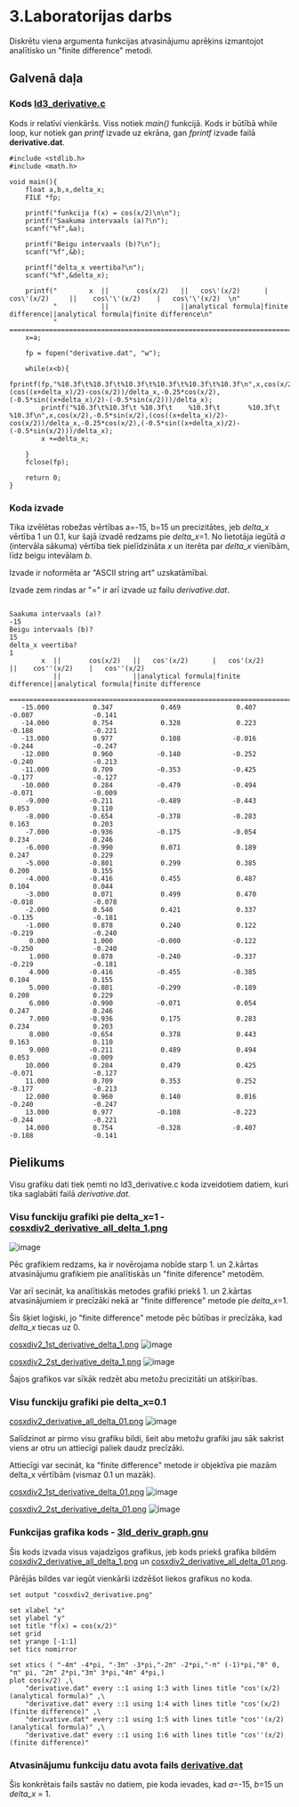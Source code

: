# 3.Laboratorijas darbs
Diskrētu viena argumenta funkcijas atvasinājumu aprēķins izmantojot analītisko un "finite difference" metodi.
## Galvenā daļa

### Kods [ld3_derivative.c](https://github.com/Lasiurus/RTR-105/blob/main/3ld_derivative/ld3_derivative.c)

Kods ir relatīvi vienkāršs. Viss notiek *main()* funkcijā. Kods ir būtībā while loop, kur notiek gan *printf* izvade uz ekrāna, gan *fprintf* izvade failā **derivative.dat**.

```#include <stdio.h>
#include <stdlib.h>
#include <math.h>

void main(){
    float a,b,x,delta_x;
    FILE *fp;

    printf("funkcija f(x) = cos(x/2)\n\n");
    printf("Saakuma intervaals (a)?\n");
    scanf("%f",&a);

    printf("Beigu intervaals (b)?\n");
    scanf("%f",&b);

    printf("delta_x veertiba?\n");
    scanf("%f",&delta_x);

    printf("        x  ||       cos(x/2)   ||   cos\'(x/2)      |   cos\'(x/2)     ||    cos\'\'(x/2)    |   cos\'\'(x/2)  \n"
           "           ||                  ||analytical formula|finite difference||analytical formula|finite difference\n"
           "    ========================================================================================================\n");
    x=a;

    fp = fopen("derivative.dat", "w");

    while(x<b){
        fprintf(fp,"%10.3f\t%10.3f\t%10.3f\t%10.3f\t%10.3f\t%10.3f\n",x,cos(x/2),-0.5*sin(x/2),(cos((x+delta_x)/2)-cos(x/2))/delta_x,-0.25*cos(x/2),(-0.5*sin((x+delta_x)/2)-(-0.5*sin(x/2)))/delta_x);
        printf("%10.3f\t%10.3f\t %10.3f\t    %10.3f\t       %10.3f\t    %10.3f\n",x,cos(x/2),-0.5*sin(x/2),(cos((x+delta_x)/2)-cos(x/2))/delta_x,-0.25*cos(x/2),(-0.5*sin((x+delta_x)/2)-(-0.5*sin(x/2)))/delta_x);
        x +=delta_x;
      
    }
    fclose(fp);

    return 0;
}
```

### Koda izvade
Tika izvēlētas robežas vērtības a=-15, b=15 un precizitātes, jeb *delta_x* vērtība 1 un 0.1, kur šajā izvadē redzams pie *delta_x*=1.
No lietotāja iegūtā *a* (intervāla sākuma) vērtība tiek pielīdzināta *x* un iterēta par *delta_x* vienībām, līdz beigu intevālam *b*.

Izvade ir noformēta ar "ASCII string art" uzskatāmībai.

Izvade zem rindas ar "=" ir arī izvade uz failu *derivative.dat*.

```funkcija f(x) = cos(x/2)

Saakuma intervaals (a)?
-15
Beigu intervaals (b)?
15
delta_x veertiba?
1
        x  ||       cos(x/2)   ||   cos'(x/2)      |   cos'(x/2)     ||    cos''(x/2)    |   cos''(x/2)  
           ||                  ||analytical formula|finite difference||analytical formula|finite difference
    ========================================================================================================
   -15.000           0.347            0.469              0.407             -0.087               -0.141
   -14.000           0.754            0.328              0.223             -0.188               -0.221
   -13.000           0.977            0.108             -0.016             -0.244               -0.247
   -12.000           0.960           -0.140             -0.252             -0.240               -0.213
   -11.000           0.709           -0.353             -0.425             -0.177               -0.127
   -10.000           0.284           -0.479             -0.494             -0.071               -0.009
    -9.000          -0.211           -0.489             -0.443              0.053                0.110
    -8.000          -0.654           -0.378             -0.283              0.163                0.203
    -7.000          -0.936           -0.175             -0.054              0.234                0.246
    -6.000          -0.990            0.071              0.189              0.247                0.229
    -5.000          -0.801            0.299              0.385              0.200                0.155
    -4.000          -0.416            0.455              0.487              0.104                0.044
    -3.000           0.071            0.499              0.470             -0.018               -0.078
    -2.000           0.540            0.421              0.337             -0.135               -0.181
    -1.000           0.878            0.240              0.122             -0.219               -0.240
     0.000           1.000           -0.000             -0.122             -0.250               -0.240
     1.000           0.878           -0.240             -0.337             -0.219               -0.181
     4.000          -0.416           -0.455             -0.385              0.104                0.155
     5.000          -0.801           -0.299             -0.189              0.200                0.229
     6.000          -0.990           -0.071              0.054              0.247                0.246
     7.000          -0.936            0.175              0.283              0.234                0.203
     8.000          -0.654            0.378              0.443              0.163                0.110
     9.000          -0.211            0.489              0.494              0.053               -0.009
    10.000           0.284            0.479              0.425             -0.071               -0.127
    11.000           0.709            0.353              0.252             -0.177               -0.213
    12.000           0.960            0.140              0.016             -0.240               -0.247
    13.000           0.977           -0.108             -0.223             -0.244               -0.221
    14.000           0.754           -0.328             -0.407             -0.188               -0.141
```


## Pielikums

Visu grafiku dati tiek ņemti no ld3_derivative.c koda izveidotiem datiem, kuri tika saglabāti failā *derivative.dat*.

### Visu funckiju grafiki pie delta_x=1 - [cosxdiv2_derivative_all_delta_1.png](https://github.com/Lasiurus/RTR-105/blob/main/3ld_derivative/cosxdiv2_derivative_all_delta_1.png)
![image](https://github.com/Lasiurus/RTR-105/blob/main/3ld_derivative/cosxdiv2_derivative_all_delta_1.png)

Pēc grafikiem redzams, ka ir novērojama nobīde starp 1. un 2.kārtas atvasinājumu grafikiem pie analītiskās un "finite diference" metodēm.

Var arī secināt, ka analītiskās metodes grafiki priekš 1. un 2.kārtas atvasinājumiem ir precīzāki nekā ar "finite difference" metode pie *delta_x*=1.

Šis šķiet loģiski, jo "finite difference" metode pēc būtības ir precīzāka, kad *delta_x* tiecas uz 0.


[cosxdiv2_1st_derivative_delta_1.png](https://github.com/Lasiurus/RTR-105/blob/main/3ld_derivative/cosxdiv2_1st_derivative_delta_1.png)
![image](https://github.com/Lasiurus/RTR-105/blob/main/3ld_derivative/cosxdiv2_1st_derivative_delta_1.png)

[cosxdiv2_2st_derivative_delta_1.png](https://github.com/Lasiurus/RTR-105/blob/main/3ld_derivative/cosxdiv2_2nd_derivative_delta_1.png)
![image](https://github.com/Lasiurus/RTR-105/blob/main/3ld_derivative/cosxdiv2_2nd_derivative_delta_1.png)

Šajos grafikos var sīkāk redzēt abu metožu precizitāti un atšķirības.

### Visu funckiju grafiki pie delta_x=0.1
[cosxdiv2_derivative_all_delta_01.png](https://github.com/Lasiurus/RTR-105/blob/main/3ld_derivative/cosxdiv2_derivative_all_delta_01.png)
![image](https://github.com/Lasiurus/RTR-105/blob/main/3ld_derivative/cosxdiv2_derivative_all_delta_01.png)

Salīdzinot ar pirmo visu grafiku bildi, šeit abu metožu grafiki jau sāk sakrist viens ar otru un attiecīgi paliek daudz precīzāki. 

Attiecīgi var secināt, ka "finite difference" metode ir objektīva pie mazām delta_x vērtībām (vismaz 0.1 un mazāk).

[cosxdiv2_1st_derivative_delta_01.png](https://github.com/Lasiurus/RTR-105/blob/main/3ld_derivative/cosxdiv2_1st_derivative_delta_01.png)
![image](https://github.com/Lasiurus/RTR-105/blob/main/3ld_derivative/cosxdiv2_1st_derivative_delta_01.png)

[cosxdiv2_2st_derivative_delta_01.png](https://github.com/Lasiurus/RTR-105/blob/main/3ld_derivative/cosxdiv2_2nd_derivative_delta_01.png)
![image](https://github.com/Lasiurus/RTR-105/blob/main/3ld_derivative/cosxdiv2_2nd_derivative_delta_01.png)



### Funkcijas grafika kods - [3ld_deriv_graph.gnu](https://github.com/Lasiurus/RTR-105/blob/main/3ld_derivative/3ld_deriv_graph.gnu)

Šis kods izvada visus vajadzīgos grafikus, jeb kods priekš grafika bildēm [cosxdiv2_derivative_all_delta_1.png](https://github.com/Lasiurus/RTR-105/blob/main/3ld_derivative/cosxdiv2_2nd_derivative_delta_1.png) un [cosxdiv2_derivative_all_delta_01.png](https://github.com/Lasiurus/RTR-105/blob/main/3ld_derivative/cosxdiv2_derivative_all_delta_01.png).

Pārējās bildes var iegūt vienkārši izdzēšot liekos grafikus no koda.

```set terminal png
set output "cosxdiv2_derivative.png"

set xlabel "x"
set ylabel "y"
set title "f(x) = cos(x/2)"
set grid
set yrange [-1:1]
set tics nomirror

set xtics ( "-4π" -4*pi, "-3π" -3*pi,"-2π" -2*pi,"-π" (-1)*pi,"0" 0, "π" pi, "2π" 2*pi,"3π" 3*pi,"4π" 4*pi,)
plot cos(x/2) ,\
    "derivative.dat" every ::1 using 1:3 with lines title "cos'(x/2) (analytical formula)" ,\
    "derivative.dat" every ::1 using 1:4 with lines title "cos'(x/2) (finite difference)" ,\
    "derivative.dat" every ::1 using 1:5 with lines title "cos''(x/2) (analytical formula)" ,\
    "derivative.dat" every ::1 using 1:6 with lines title "cos''(x/2) (finite difference)"
```

### Atvasinājumu funkciju datu avota fails [derivative.dat](https://github.com/Lasiurus/RTR-105/blob/main/3ld_derivative/derivative.dat)

Šis konkrētais fails sastāv no datiem, pie koda ievades, kad *a*=-15, *b*=15 un *delta_x* = 1.
